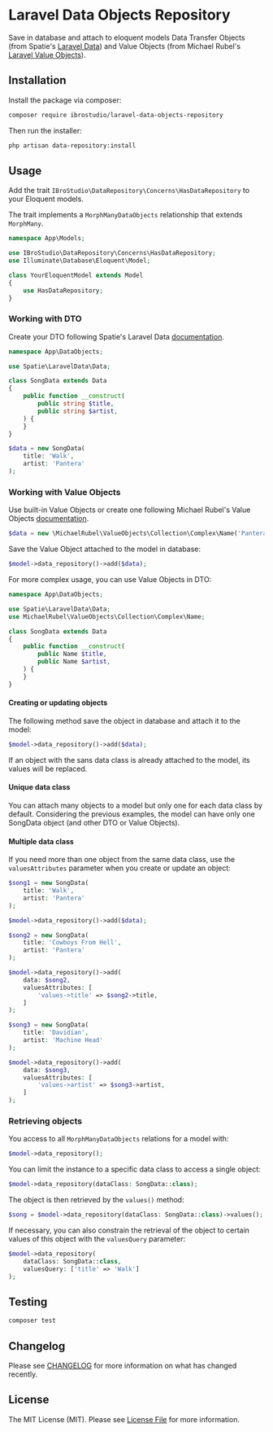 # Laravel Data Objects Repository

Save in database and attach to eloquent models Data Transfer Objects (from Spatie's [Laravel Data](https://github.com/spatie/laravel-data)) and Value Objects (from Michael Rubel's [Laravel Value Objects](https://github.com/michael-rubel/laravel-value-objects)).

## Installation

Install the package via composer:

```bash
composer require ibrostudio/laravel-data-objects-repository
```

Then run the installer:

```bash
php artisan data-repository:install
```

## Usage

Add the trait `IBroStudio\DataRepository\Concerns\HasDataRepository` to your Eloquent models.

The trait implements a `MorphManyDataObjects` relationship that extends `MorphMany`.

```php
namespace App\Models;

use IBroStudio\DataRepository\Concerns\HasDataRepository;
use Illuminate\Database\Eloquent\Model;

class YourEloquentModel extends Model
{
    use HasDataRepository;
}
```

### Working with DTO

Create your DTO following Spatie's Laravel Data [documentation](https://spatie.be/docs/laravel-data/v4/as-a-data-transfer-object/creating-a-data-object).

```php
namespace App\DataObjects;

use Spatie\LaravelData\Data;

class SongData extends Data
{
    public function __construct(
        public string $title,
        public string $artist,
    ) {
    }
}
```

```php
$data = new SongData(
    title: 'Walk', 
    artist: 'Pantera'
);
```


### Working with Value Objects

Use built-in Value Objects or create one following Michael Rubel's Value Objects [documentation](https://github.com/michael-rubel/laravel-value-objects).

```php
$data = new \MichaelRubel\ValueObjects\Collection\Complex\Name('Pantera');
```

Save the Value Object attached to the model in database:
```php
$model->data_repository()->add($data);
```

For more complex usage, you can use Value Objects in DTO:

```php
namespace App\DataObjects;

use Spatie\LaravelData\Data;
use MichaelRubel\ValueObjects\Collection\Complex\Name;

class SongData extends Data
{
    public function __construct(
        public Name $title,
        public Name $artist,
    ) {
    }
}
```

#### Creating or updating objects

The following method save the object in database and attach it to the model:
```php
$model->data_repository()->add($data);
```
If an object with the sans data class is already attached to the model, its values will be replaced.

#### Unique data class
You can attach many objects to a model but only one for each data class by default.
Considering the previous examples, the model can have only one SongData object (and other DTO or Value Objects).


#### Multiple data class
If you need more than one object from the same data class, use the `valuesAttributes` parameter when you create or update an object:
```php
$song1 = new SongData(
    title: 'Walk', 
    artist: 'Pantera'
);

$model->data_repository()->add($data);

$song2 = new SongData(
    title: 'Cowboys From Hell', 
    artist: 'Pantera'
);

$model->data_repository()->add(
    data: $song2,
    valuesAttributes: [
        'values->title' => $song2->title,
    ]
);

$song3 = new SongData(
    title: 'Davidian', 
    artist: 'Machine Head'
);

$model->data_repository()->add(
    data: $song3,
    valuesAttributes: [
        'values->artist' => $song3->artist,
    ]
);
```

### Retrieving objects

You access to all `MorphManyDataObjects` relations for a model with:
```php
$model->data_repository();
```

You can limit the instance to a specific data class to access a single object:
```php
$model->data_repository(dataClass: SongData::class);
```

The object is then retrieved by the `values()` method:
```php
$song = $model->data_repository(dataClass: SongData::class)->values();
```

If necessary, you can also constrain the retrieval of the object to certain values of this object with the `valuesQuery` parameter:
```php
$model->data_repository(
    dataClass: SongData::class,
    valuesQuery: ['title' => 'Walk']
);
```


## Testing

```bash
composer test
```

## Changelog

Please see [CHANGELOG](CHANGELOG.md) for more information on what has changed recently.

## License

The MIT License (MIT). Please see [License File](LICENSE.md) for more information.
